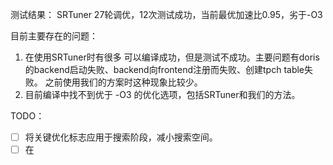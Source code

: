 测试结果：
SRTuner 27轮调优，12次测试成功，当前最优加速比0.95，劣于-O3

目前主要存在的问题：
1. 在使用SRTuner时有很多 可以编译成功，但是测试不成功。主要问题有doris的backend启动失败、backend向frontend注册而失败、创建tpch table失败。 之前使用我们的方案时这种现象比较少。
2. 目前编译中找不到优于 -O3 的优化选项，包括SRTuner和我们的方法。

TODO：
- [ ] 将关键优化标志应用于搜索阶段，减小搜索空间。
- [ ] 在